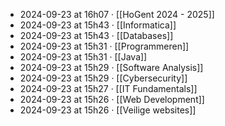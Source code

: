 - 2024-09-23 at 16h07 · [[HoGent 2024 - 2025]]
- 2024-09-23 at 15h43 · [[Informatica]]
- 2024-09-23 at 15h43 · [[Databases]]
- 2024-09-23 at 15h31 · [[Programmeren]]
- 2024-09-23 at 15h31 · [[Java]]
- 2024-09-23 at 15h29 · [[Software Analysis]]
- 2024-09-23 at 15h29 · [[Cybersecurity]]
- 2024-09-23 at 15h27 · [[IT Fundamentals]]
- 2024-09-23 at 15h26 · [[Web Development]]
- 2024-09-23 at 15h26 · [[Veilige websites]]
